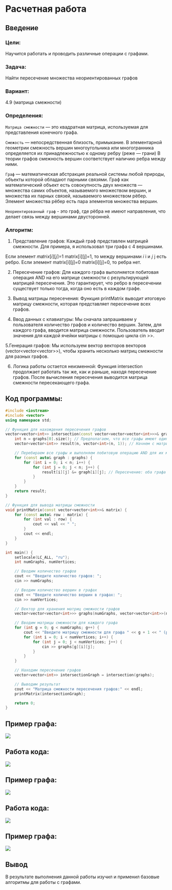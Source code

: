 # Расчетная работа 

## Введение

### Цели: 
Научится работать и проводить различные операции с графами.

### Задача: 
Найти пересечение множества неориентированных графов
### Вариант: 
4.9  (матрица смежности)

### Определения:

`Матрица смежности` —  это квадратная матрица, используемая для представления конечного графа.

`Смежость` — непосредственная близость, примыкание.
В элементарной геометрии смежность вершин многоугольника или многогранника определяется их принадлежностью к одному ребру (реже — грани)
В теории графов смежность вершин соответствует наличию ребра между ними.

`Граф` — математическая абстракция реальной системы любой природы, объекты которой обладают парными связями. Граф как математический объект есть совокупность двух множеств — множества самих объектов, называемого множеством вершин, и множества их парных связей, называемого множеством рёбер. Элемент множества рёбер есть пара элементов множества вершин.

`Неориентированный граф` - это граф, где рёбра не имеют направления, что делает связь между вершинами двусторонней.

### Алгоритм:

1. Представление графов: Каждый граф представлен матрицей смежности. Для примера, я использовал три графа с 4 вершинами.

Если элемент 
𝑚𝑎𝑡𝑟𝑖𝑥[𝑖][𝑗]=1
matrix[i][j]=1, то между вершинами 𝑖 i и 𝑗 j есть ребро.
Если элемент matrix[i][j]=0 
matrix[i][j]=0, то ребра нет.

2. Пересечение графов:
Для каждого графа выполняется побитовая операция AND на его матрице смежности с результирующей матрицей пересечения. Это гарантирует, что ребро в пересечении существует только тогда, когда оно есть в каждом графе.

3. Вывод матрицы пересечения: Функция printMatrix выводит итоговую матрицу смежности, которая представляет пересечение всех графов.

4. Ввод данных с клавиатуры:
Мы сначала запрашиваем у пользователя количество графов и количество вершин.
Затем, для каждого графа, вводится матрица смежности. Пользователь вводит значения для каждой ячейки матрицы с помощью цикла cin >>.

5.Генерация графов:
Мы используем вектор векторов векторов (vector<vector<vector<int>>>), чтобы хранить несколько матриц смежности для разных графов.

6. Логика работы остается неизменной:
Функция intersection продолжает работать так же, как и раньше, находя пересечение графов.
После вычисления пересечения выводится матрица смежности пересекающего графа.
           
## Код программы:
```cpp
#include <iostream>
#include <vector>
using namespace std;

// Функция для нахождения пересечения графов
vector<vector<int>> intersection(const vector<vector<vector<int>>>& graphs) {
    int n = graphs[0].size(); // Предполагаем, что все графы имеют одинаковое количество вершин
    vector<vector<int>> result(n, vector<int>(n, 1)); // Начнем с матрицы, которая представляет полный граф

    // Перебираем все графы и выполняем побитовую операцию AND для их матриц смежности
    for (const auto& graph : graphs) {
        for (int i = 0; i < n; i++) {
            for (int j = 0; j < n; j++) {
                result[i][j] &= graph[i][j]; // Пересечение: оба графа должны иметь ребро между i и j
            }
        }
    }
    return result;
}

// Функция для вывода матрицы смежности
void printMatrix(const vector<vector<int>>& matrix) {
    for (const auto& row : matrix) {
        for (int val : row) {
            cout << val << " ";
        }
        cout << endl;
    }
}

int main() {
    setlocale(LC_ALL, "ru");
    int numGraphs, numVertices;

    // Вводим количество графов
    cout << "Введите количество графов: ";
    cin >> numGraphs;

    // Вводим количество вершин в графах
    cout << "Введите количество вершин в графах: ";
    cin >> numVertices;

    // Вектор для хранения матриц смежности графов
    vector<vector<vector<int>>> graphs(numGraphs, vector<vector<int>>(numVertices, vector<int>(numVertices)));

    // Вводим матрицы смежности для каждого графа
    for (int g = 0; g < numGraphs; g++) {
        cout << "Введите матрицу смежности для графа " << g + 1 << " (размер " << numVertices << "x" << numVertices << "):" << endl;
        for (int i = 0; i < numVertices; i++) {
            for (int j = 0; j < numVertices; j++) {
                cin >> graphs[g][i][j];
            }
        }
    }

    // Находим пересечение графов
    vector<vector<int>> intersectionGraph = intersection(graphs);

    // Выводим результат
    cout << "Матрица смежности пересечения графов:" << endl;
    printMatrix(intersectionGraph);

    return 0;
}

```
## Пример графа:
![](P1.png)
## Работа кода:
![](PS1.png)

## Пример графа:
![](P2.png)
## Работа кода:
![](PS2.png)

## Пример графа:
![](PR.png)



 ## Вывод
 В результате выполнения данной работы изучил и применил базовые алгоритмы для работы с графами.
  
  
